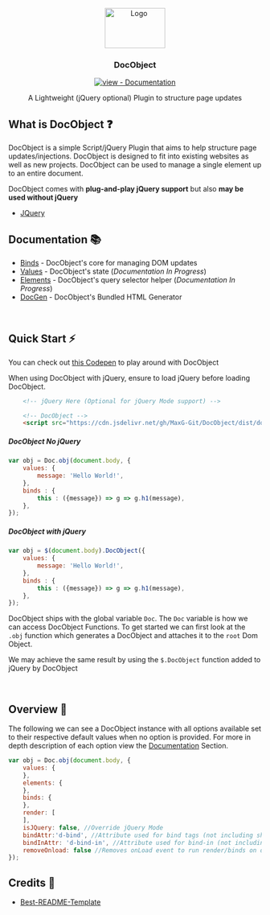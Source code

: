 <br />
<div align="center">
  <a href="#">
    <img src="https://git.maxg.cloud/max/DocObject/raw/branch/master/img/docobject_logoTextRight.svg" alt="Logo" width="120" height="80">
  </a>

  <h3 align="center">DocObject</h3>
    <div align="center">

[![view - Documentation](https://img.shields.io/badge/view-Documentation-blue?style=for-the-badge)](https://github.com/MaxG-Git/DocObject/wiki/ "Go to project documentation")

</div>
  <p align="center">
    A Lightweight (jQuery optional) Plugin to structure page updates
    <br />
  </p>
</div>

<!-- ABOUT -->
## What is DocObject ❓

DocObject is a simple Script/jQuery Plugin that aims to help structure page updates/injections. DocObject is designed to fit into existing websites as well as new projects. DocObject can be used to manage a single element up to an entire document.

DocObject comes with **plug-and-play jQuery support** but also **may be used without jQuery**

* [JQuery](https://jquery.com)


## Documentation 📚
- [Binds](https://github.com/MaxG-Git/DocObject/wiki/Binds) - DocObject's core for managing DOM updates
- [Values](https://github.com/MaxG-Git/DocObject/wiki/Values) - DocObject's state (*Documentation In Progress*)
- [Elements](https://github.com/MaxG-Git/DocObject/wiki/Elements) - DocObject's query selector helper (*Documentation In Progress*)
- [DocGen](https://github.com/MaxG-Git/DocObject/wiki/DocGen) - DocObject's Bundled HTML Generator



<br />

<!-- GETTING STARTED -->
## Quick Start ⚡

You can check out [this Codepen](https://codepen.io/_maxg/pen/poQyLKb?editors=1010) to play around with DocObject

When using DocObject with jQuery, ensure to load jQuery before loading DocObject.

```html
    <!-- jQuery Here (Optional for jQuery Mode support) -->

    <!-- DocObject -->
    <script src="https://cdn.jsdelivr.net/gh/MaxG-Git/DocObject/dist/docobject.bundle.min.js"></script>
```



##### DocObject No jQuery

```js
var obj = Doc.obj(document.body, {
    values: {
        message: 'Hello World!',
    },
    binds : {
        this : ({message}) => g => g.h1(message), 
    },
});
```

##### DocObject with jQuery

```js
var obj = $(document.body).DocObject({
    values: {
        message: 'Hello World!',
    },
    binds : {
        this : ({message}) => g => g.h1(message), 
    },
});
```

DocObject ships with the global variable `Doc`. The `Doc` variable is how we can access DocObject Functions.
To get started we can first look at the `.obj` function which generates a DocObject and attaches it to the `root` Dom Object.

We may achieve the same result by using the `$.DocObject` function added to jQuery by DocObject

<br />

## Overview 📜
The following we can see a DocObject instance with all options available set to their respective default values when no option is provided. For more in depth description of each option view the [Documentation](https://github.com/MaxG-Git/DocObject#documentation) Section.
```js
var obj = Doc.obj(document.body, {
    values: {
    },
    elements: {
    },
    binds: {
    },
    render: [
    ],
    isJQuery: false, //Override jQuery Mode
    bindAttr:'d-bind', //Attribute used for bind tags (not including shipped tag)
    bindInAttr: 'd-bind-in', //Attribute used for bind-in (not including shipped tag)
    removeOnload: false //Removes onLoad event to run render/binds on document load
});
```

## Credits 🌟
- [Best-README-Template](https://github.com/othneildrew/Best-README-Template)